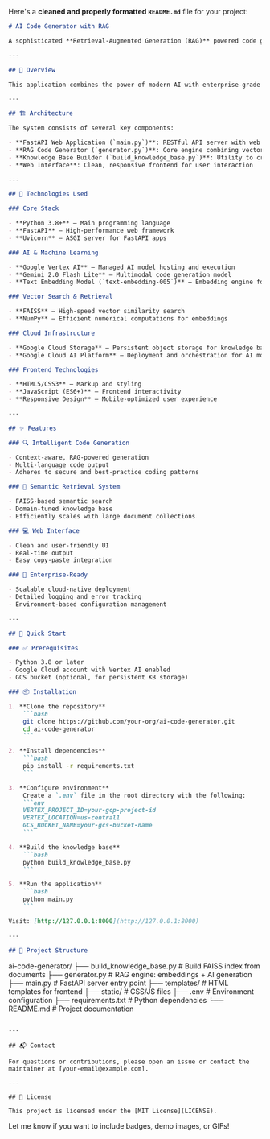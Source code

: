 Here's a **cleaned and properly formatted `README.md`** file for your project:

````markdown
# AI Code Generator with RAG

A sophisticated **Retrieval-Augmented Generation (RAG)** powered code generation application that leverages Google's Vertex AI Gemini 2.0 Flash model to provide intelligent, context-aware code generation based on best practices and domain-specific knowledge.

---

## 🧠 Overview

This application combines the power of modern AI with enterprise-grade vector search to generate high-quality code snippets, complete projects, and technical solutions. It uses a RAG architecture to retrieve relevant coding best practices and guidelines before generating responses, ensuring accurate and contextually appropriate code.

---

## 🏗️ Architecture

The system consists of several key components:

- **FastAPI Web Application (`main.py`)**: RESTful API server with web interface  
- **RAG Code Generator (`generator.py`)**: Core engine combining vector search with AI generation  
- **Knowledge Base Builder (`build_knowledge_base.py`)**: Utility to create and manage the vector knowledge base  
- **Web Interface**: Clean, responsive frontend for user interaction  

---

## 🧰 Technologies Used

### Core Stack

- **Python 3.8+** – Main programming language  
- **FastAPI** – High-performance web framework  
- **Uvicorn** – ASGI server for FastAPI apps  

### AI & Machine Learning

- **Google Vertex AI** – Managed AI model hosting and execution  
- **Gemini 2.0 Flash Lite** – Multimodal code generation model  
- **Text Embedding Model (`text-embedding-005`)** – Embedding engine for semantic retrieval  

### Vector Search & Retrieval

- **FAISS** – High-speed vector similarity search  
- **NumPy** – Efficient numerical computations for embeddings  

### Cloud Infrastructure

- **Google Cloud Storage** – Persistent object storage for knowledge base  
- **Google Cloud AI Platform** – Deployment and orchestration for AI models  

### Frontend Technologies

- **HTML5/CSS3** – Markup and styling  
- **JavaScript (ES6+)** – Frontend interactivity  
- **Responsive Design** – Mobile-optimized user experience  

---

## ✨ Features

### 🔍 Intelligent Code Generation

- Context-aware, RAG-powered generation  
- Multi-language code output  
- Adheres to secure and best-practice coding patterns  

### 🧠 Semantic Retrieval System

- FAISS-based semantic search  
- Domain-tuned knowledge base  
- Efficiently scales with large document collections  

### 💻 Web Interface

- Clean and user-friendly UI  
- Real-time output  
- Easy copy-paste integration  

### 🏢 Enterprise-Ready

- Scalable cloud-native deployment  
- Detailed logging and error tracking  
- Environment-based configuration management  

---

## 🚀 Quick Start

### ✅ Prerequisites

- Python 3.8 or later  
- Google Cloud account with Vertex AI enabled  
- GCS bucket (optional, for persistent KB storage)  

### 📦 Installation

1. **Clone the repository**
    ```bash
    git clone https://github.com/your-org/ai-code-generator.git
    cd ai-code-generator
    ```

2. **Install dependencies**
    ```bash
    pip install -r requirements.txt
    ```

3. **Configure environment**
    Create a `.env` file in the root directory with the following:
    ```env
    VERTEX_PROJECT_ID=your-gcp-project-id
    VERTEX_LOCATION=us-central1
    GCS_BUCKET_NAME=your-gcs-bucket-name
    ```

4. **Build the knowledge base**
    ```bash
    python build_knowledge_base.py
    ```

5. **Run the application**
    ```bash
    python main.py
    ```

Visit: [http://127.0.0.1:8000](http://127.0.0.1:8000)

---

## 📁 Project Structure

````

ai-code-generator/
├── build\_knowledge\_base.py     # Build FAISS index from documents
├── generator.py                # RAG engine: embeddings + AI generation
├── main.py                     # FastAPI server entry point
├── templates/                  # HTML templates for frontend
├── static/                     # CSS/JS files
├── .env                        # Environment configuration
├── requirements.txt            # Python dependencies
└── README.md                   # Project documentation

```

---

## 📬 Contact

For questions or contributions, please open an issue or contact the maintainer at [your-email@example.com].

---

## 📄 License

This project is licensed under the [MIT License](LICENSE).

```

Let me know if you want to include badges, demo images, or GIFs!
